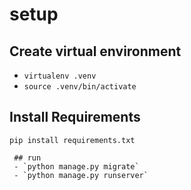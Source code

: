 # setup

## Create virtual environment
- `virtualenv .venv`
- `source .venv/bin/activate`

## Install Requirements
`pip install requirements.txt`


```
 ## run
 - `python manage.py migrate`
 - `python manage.py runserver`